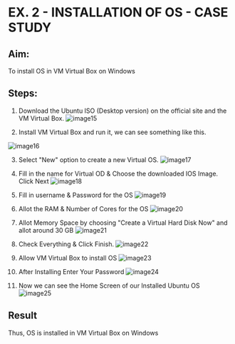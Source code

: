 # EX. 2 - INSTALLATION OF OS - CASE STUDY</p>

## **Aim:**

To install OS in VM Virtual Box on Windows

## **Steps:**

1.  Download the Ubuntu ISO (Desktop version) on the official site and
    the VM Virtual Box.
    ![image15](https://github.com/Javith-farkhan/OS-EX.2-INSTALLATION-OF-OS---CASE-STUDY/assets/94296805/52ae4b16-9321-4d33-9096-16a565c8b47f)

3.  Install VM Virtual Box and run it, we can see something like this.

![image16](https://github.com/Javith-farkhan/OS-EX.2-INSTALLATION-OF-OS---CASE-STUDY/assets/94296805/52ae4b16-9321-4d33-9096-16a565c8b47f)


3.  Select "New" option to create a new Virtual OS.
 ![image17](https://github.com/Javith-farkhan/OS-EX.2-INSTALLATION-OF-OS---CASE-STUDY/assets/94296805/70d01717-d248-41c8-81eb-d7810a9c2766)


5. Fill in the name for Virtual OD & Choose the downloaded IOS Image. Click Next
   ![image18](https://github.com/Javith-farkhan/OS-EX.2-INSTALLATION-OF-OS---CASE-STUDY/assets/94296805/6a4b13c5-c580-40a0-a255-a53b66440aaa)


6.  Fill in username & Password for the OS
![image19](https://github.com/Javith-farkhan/OS-EX.2-INSTALLATION-OF-OS---CASE-STUDY/assets/94296805/187589d6-4b43-49d5-be81-c023f2e55a72)
 
7.  Allot the RAM & Number of Cores for the OS
   ![image20](https://github.com/Javith-farkhan/OS-EX.2-INSTALLATION-OF-OS---CASE-STUDY/assets/94296805/1ccf810a-e61a-443c-9479-43d0473d84c3)
 
8.  Allot Memory Space by choosing "Create a Virtual Hard Disk Now" and allot around 30 GB
   ![image21](https://github.com/Javith-farkhan/OS-EX.2-INSTALLATION-OF-OS---CASE-STUDY/assets/94296805/a8552f7a-e528-45b8-bf9a-8f90d3def529)
 
9.  Check Everything & Click Finish.
    ![image22](https://github.com/Javith-farkhan/OS-EX.2-INSTALLATION-OF-OS---CASE-STUDY/assets/94296805/90945513-c97d-49c5-8fbb-11d10545f6e1)

 10.  Allow VM Virtual Box to install OS
![image23](https://github.com/Javith-farkhan/OS-EX.2-INSTALLATION-OF-OS---CASE-STUDY/assets/94296805/00f00fa9-8b53-4b33-b7fd-6f87cfb6271a)

 11. After Installing Enter Your Password
![image24](https://github.com/Javith-farkhan/OS-EX.2-INSTALLATION-OF-OS---CASE-STUDY/assets/94296805/9ba86a71-4b44-4998-9cfb-6c01a1de3048)

12. Now we can see the Home Screen of our Installed Ubuntu OS
![image25](https://github.com/Javith-farkhan/OS-EX.2-INSTALLATION-OF-OS---CASE-STUDY/assets/94296805/c29cf0ac-f0a9-4b45-98c1-df58a5f82ba5)


## **Result**
Thus, OS is installed in VM Virtual Box on Windows
